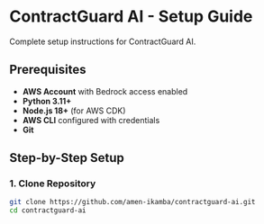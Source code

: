 # ContractGuard AI - Setup Guide

Complete setup instructions for ContractGuard AI.

## Prerequisites

- **AWS Account** with Bedrock access enabled
- **Python 3.11+**
- **Node.js 18+** (for AWS CDK)
- **AWS CLI** configured with credentials
- **Git**

## Step-by-Step Setup

### 1. Clone Repository
```bash
git clone https://github.com/amen-ikamba/contractguard-ai.git
cd contractguard-ai
